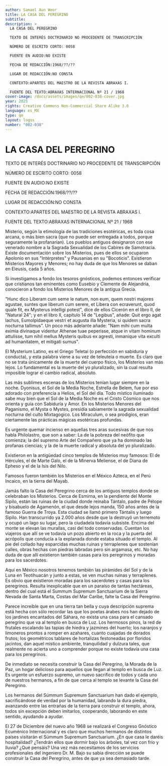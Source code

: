 ```yaml
---
author: Samael Aun Weor
title: LA CASA DEL PEREGRINO
subtitle:
description: >
  LA CASA DEL PEREGRINO

  TEXTO DE INTERÉS DOCTRINARIO NO PROCEDENTE DE TRANSCRIPCIÓN

  NÚMERO DE ESCRITO CORTO: 0058

  FUENTE EN AUDIO:NO EXISTE

  FECHA DE REDACCIÓN:1968/??/??

  LUGAR DE REDACCIÓN:NO CONSTA

  CONTEXTO:APARTES DEL MAESTRO DE LA REVISTA ABRAXAS I.

  FUENTE DEL TEXTO:ABRAXAS INTERNACIONAL Nº 21 / 1968
cover-image: /docs/assets/images/qe/002-038-cover.jpg
year: 2025
rights: Creative Commons Non-Commercial Share Alike 3.0
language: es_MX
type: qe
layout: logos
number: "002-038"
---
```

# LA CASA DEL PEREGRINO

TEXTO DE INTERÉS DOCTRINARIO NO PROCEDENTE DE TRANSCRIPCIÓN

NÚMERO DE ESCRITO CORTO: 0058

FUENTE EN AUDIO:NO EXISTE

FECHA DE REDACCIÓN:1968/??/??

LUGAR DE REDACCIÓN:NO CONSTA

CONTEXTO:APARTES DEL MAESTRO DE LA REVISTA ABRAXAS I.

FUENTE DEL TEXTO:ABRAXAS INTERNACIONAL Nº 21 / 1968

Misterio, según la etimología de las tradiciones esotéricas, es toda cosa arcana, o más bien sacra (que no puede ser entregada a todos, porque seguramente la profanarían). Los pueblos antiguos designaron con ese venerado nombre a la Sagrada Sexualidad de los Cabires de Samotracia. Existe documentación sobre los Misterios, pues de ellos se ocuparon Apolonio en sus "Intérpretes" y Pausanias en su "Bocoticis". Existieron Misterios Mayores y Menores; no hay duda de que los Menores se daban en Eleusis, cada 5 años.

Si investigamos a fondo los tesoros gnósticos, podemos entonces verificar que cristianos tan eminentes como Eusebio y Clemente de Alejandría, conocieron a fondo los Misterios Menores de la antigua Grecia.

"Hunc dico Liberam cum seme le natum, non eum, quem nostri majores agustae, suntes que liberum cum serere, et Libera con ecraverunt, quod quale fit, ex Mysterus intelligi potest", dice de ellos Cicerón en el libro II, de "Natural 24"; y en el libro II, capítulo 14 de "Legibus", añade: Quit ergo agat lachus, Eumolpidaeque vestri et augusta illa Mysteria, si quidem sacra nocturna tallimus". Un poco más adelante añade: "Nam mihi cum multa eximia divinaque videntur Athenae tuae peperisse, atque in vitam hominum attulisse, tum nihil mellus Mysteris quibus ex agresti, inmanique vita exculti ad humanitatem, et mitigati sumus".

El Mysterium Latino, es el Griego Teletai (o perfección en sabiduría y conducta), y esta palabra viene a su vez de teleuteia o muerte. Es claro que no se trata únicamente de la muerte del cuerpo físico, los Misterios van más lejos. Lo fundamental es la muerte del yo pluralizado, sin la cual resulta imposible lograr el cambio radical, absoluto.

Las más sublimes escenas de los Misterios tenían lugar siempre en la noche. Dyonisus, el Sol de la Media Noche, Estrella de Belem, fue por eso adorado con preferencia a Helios, el Sol del día. Todo místico iluminado sabe muy bien que el Sol de la Media Noche es el Cristo Cósmico que nos orienta y guía con Sabiduría y Amor. En los Misterios Menores del Paganismo, el Mysta o Mystes, presidía sabiamente la sagrada sexualidad nocturna del culto Mixtagogico. Los Miraculum, o sea prodigios, eran ciertamente las prácticas mágicas esotéricas profundas.

Es urgente quemar incienso en aquellas tres aras sucesivas de que nos habla Philolastro, que son a saber: La de la pobreza del neófito que comienza; la del supremo Arte del Compañero que ya ha dominado las profanas ciencias; y la de la muerte radical y absoluta del yo pluralizado.

Existieron en la antigüedad cinco templos de Misterios muy famosos: El de Hércules, el de Marte Galo, el de la Minerva Meliense, el de Diana de Epheso y el de la Isis del Nilo.

Famosos fueron también los Misterios en el México Azteca, en el Perú Incaico, en la tierra del Mayab.

Jamás falto la Casa del Peregrino cerca de los antiguos templos donde se celebraban los Misterios. Cerca de Esmirna, en la pendiente del Monte Sipilo, están las ruinas de la ciudad donde reinaba Tántalo, padre de Pélope y bisabuelo de Agamenón, el que desde lejos manda, 150 años antes de la famoso Guerra de Troya. Esta ciudad se llamó primero Tántalis y luego Sipilo. Han transcurrido ya 2.000 años desde que la destruyó un terremoto y ocupó un lago su lugar, pero la ciudadela todavía subsiste. Encima del monte se elevan las murallas, casi del todo conservadas. Cuentan los viajeros que allí se ve todavía un pozo abierto en la roca y la puerta del acrópolis que conducía a la explanada donde estaba situado el templo. Al pie del collado hay esparcidas muchas ruinas y terraplenes que sostenían calles, obras hechas con piedras labradas pero sin argamasa, etc. No hay duda de que allí existieron también casas para los peregrinos y moradas para los sacerdotes.

Aquí en México nosotros tenemos también las pirámides del Sol y de la Luna en Teotihuacán y junto a estas, se ven muchas ruinas y terraplenes. Es obvio que existieron moradas para los sacerdotes y casas para los peregrinos. Resulta inexplicable que en un paraíso de tantas hectáreas, dentro del cual está el Summum Supremum Sanctuarium de la Sierra Nevada de Santa Marta, Costas del Mar Caribe, falte la Casa del Peregrino.

Parece increíble que en una tierra tan bella y cuya descripción suprema está hecha con sólo recordar las que los poetas árabes nos han dejado de los jardines encantados del Sáhara, no exista una casa para el cansado peregrino que va al templo en busca de Luz. Los hermosos pinos, la red de frutales escalando las tapias de hiedra y jazmines del huerto; los naranjos y limoneros prontos a romper en azahares, cuanto cuajadas de dorados frutos; los geométricos tablares de hortalizas festoneadas por floridos jacintos, dan aquel místico ambiente, tranquilidad y dulzura tales, que realmente no acierta uno a comprender porque no existe todavía una casa para los peregrinos.

De inmediato se necesita construir la Casa del Peregrino, la Morada de la Paz, un hogar delicioso para aquellos que llegan al templo en busca de Luz. Es urgente un esfuerzo supremo, un nuevo sacrifico de todos y cada uno de nuestros hermanos, a fin de que cerca al templo se levante la Casa del Peregrino.

Los hermanos del Súmmum Supremum Sanctuarium han dado el ejemplo, sacrificándose de verdad por la humanidad, labrando la dura piedra, avanzando entre las entrañas de la tierra para construir el templo, ahora, todos sin excepción deben imitarlos, cooperando, laborando en este sentido, ayudando a ayudar.

El 27 de Diciembre del nuevo año 1968 se realizará el Congreso Gnóstico Ecuménico Internacional y es claro que muchos hermanos de distintos países visitarán el Súmmum Supremum Sanctuarium. ¿En que casa le daréis hospitalidad? ¿Tendrán ellos que dormir bajo los árboles, tal vez con frío y lluvia? ¿Qué pensáis? Una vez más necesitamos de los servicios profesionales del ingeniero Dr. M. Bajo su sabia dirección se puede construir la Casa del Peregrino, antes de que ya sea demasiado tarde.

